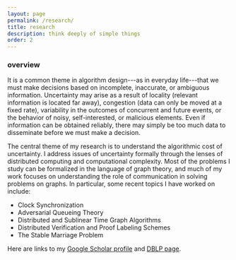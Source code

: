 ```yaml
---
layout: page
permalink: /research/
title: research
description: think deeply of simple things
order: 2
---
```


### overview

It is a common theme in algorithm design---as in everyday life---that we must make decisions based on incomplete, inaccurate, or ambiguous information. Uncertainty may arise as a result of locality (relevant information is located far away), congestion (data can only be moved at a fixed rate), variability in the outcomes of concurrent and future events, or the behavior of noisy, self-interested, or malicious elements. Even if information can be obtained reliably, there may simply be too much data to disseminate before we must make a decision.

The central theme of my research is to understand the algorithmic cost of uncertainty. I address issues of uncertainty formally through the lenses of distributed computing and computational complexity. Most of the problems I study can be formalized in the language of graph theory, and much of my work focuses on understanding the role of communication in solving problems on graphs. In particular, some recent topics I have worked on include:

- Clock Synchronization
- Adversarial Queueing Theory
- Distributed and Sublinear Time Graph Algorithms
- Distributed Verification and Proof Labeling Schemes
- The Stable Marriage Problem

Here are links to my [Google Scholar profile](https://scholar.google.com/citations?user=vMmb4p0AAAAJ&hl=en) and [DBLP page](https://dblp.org/pid/147/4867.html).
